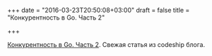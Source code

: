 +++
date = "2016-03-23T20:50:08+03:00"
draft = false
title = "Конкурентность в Go. Часть 2"

+++

<p><a href="http://blog.codeship.com/concurrency-in-go-part-ii/">Конкурентность в Go. Часть 2</a>. Свежая статья из&nbsp;codeship блога.</p>

